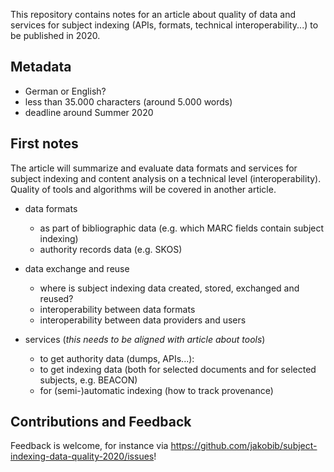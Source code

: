 This repository contains notes for an article about quality of data and services for subject indexing (APIs, formats, technical interoperability...) to be published in 2020.

## Metadata

* German or English?
* less than 35.000 characters (around 5.000 words)
* deadline around Summer 2020

## First notes

The article will summarize and evaluate data formats and services for subject indexing and content analysis on a technical level (interoperability). Quality of tools and algorithms will be covered in another article.

* data formats
    * as part of bibliographic data (e.g. which MARC fields contain subject indexing)
    * authority records data (e.g. SKOS)

* data exchange and reuse
    * where is subject indexing data created, stored, exchanged and reused?
    * interoperability between data formats
    * interoperability between data providers and users

* services (*this needs to be aligned with article about tools*)
    * to get authority data (dumps, APIs...):
    * to get indexing data (both for selected documents and for selected subjects, e.g. BEACON)
    * for (semi-)automatic indexing (how to track provenance)

## Contributions and Feedback

Feedback is welcome, for instance via <https://github.com/jakobib/subject-indexing-data-quality-2020/issues>!
